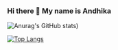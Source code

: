 ### Hi there 👋 My name is Andhika
![Anurag's GitHub stats](https://github-readme-stats.vercel.app/api?username=Maadelka&show_icons=true&theme=radical))

[![Top Langs](https://github-readme-stats.vercel.app/api/top-langs/?username=Maadelka&layout=compact)](https://github.com/anuraghazra/github-readme-stats)

